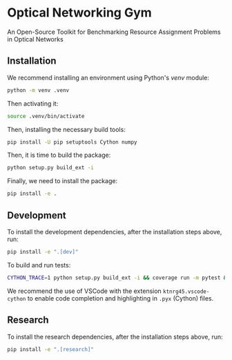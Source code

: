# Optical Networking Gym
An Open-Source Toolkit for Benchmarking Resource Assignment Problems in Optical Networks

## Installation

We recommend installing an environment using Python's *venv* module:

```bash
python -m venv .venv
```

Then activating it:

```bash
source .venv/bin/activate
```

Then, installing the necessary build tools:

```bash
pip install -U pip setuptools Cython numpy
```

Then, it is time to build the package:

```bash
python setup.py build_ext -i
```

Finally, we need to install the package:

```bash
pip install -e .
```

## Development

To install the development dependencies, after the installation steps above, run:

```bash
pip install -e ".[dev]"
```

To build and run tests:

```bash
CYTHON_TRACE=1 python setup.py build_ext -i && coverage run -m pytest && coverage report
```

We recommend the use of VSCode with the extension `ktnrg45.vscode-cython` to enable code completion and highlighting in `.pyx` (Cython) files.

## Research

To install the research dependencies, after the installation steps above, run:

```bash
pip install -e ".[research]"
```
